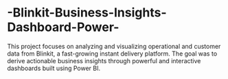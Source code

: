 # -Blinkit-Business-Insights-Dashboard-Power-
This project focuses on analyzing and visualizing operational and customer data from Blinkit, a fast-growing instant delivery platform. The goal was to derive actionable business insights through powerful and interactive dashboards built using Power BI.
